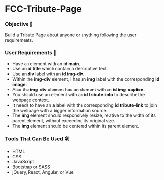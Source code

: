 # FCC-Tribute-Page

### Objective 🎯
Build a Tribute Page about anyone or anything following the user requirements.

### User Requirements 📜
- Have an element with an **id main**.
- Use an **id title** which contain a descriptive text.
- Use an **div** label with an **id img-div**.
- Within the **img-div** element, I has an **img** label with the corresponding **id image**.
- Also the **img-div** element has an element with an **id img-caption**.
- You should use an element with an **id tribute-info** to describe the webpage context.
- It needs to have an **a** label with the corresponding **id tribute-link** to join the webpage with a bigger information source.
- The **img** element should responsively resize, relative to the width of its parent element, without exceeding its original size.
- The **img** element should be centered within its parent element.

### Tools That Can Be Used 🛠
- HTML
- CSS
- JavaScript
- Bootstrap or SASS
- jQuery, React, Angular, or Vue
